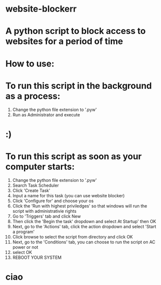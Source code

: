 # website-blockerr
# A python script to block access to websites for a period of time

# How to use:

# To run this script in the background as a process:
1. Change the python file extension to '.pyw'
2. Run as Administrator and execute
# :)

# To run this script as soon as your computer starts:
1. Change the python file extension to '.pyw'
2. Search Task Scheduler
3. Click 'Create Task'
4. Input a name for this task (you can use website blocker)
5. Click 'Configure for' and choose your os
6. Click the 'Run with highest priviledges' so that windows will run the script with administrativie rights
7. Go to 'Triggers' tab and click New
8. Then click the 'Begin the task' dropdown and select At Startup' then OK
9. Next, go to the 'Actions' tab, click the action dropdown and select 'Start a program'
10. Click browse to select the script from directory and click OK
11. Next, go to the 'Conditions' tab, you can choose to run the script on AC power or not
12. select OK 
13. REBOOT YOUR SYSTEM 

# ciao
